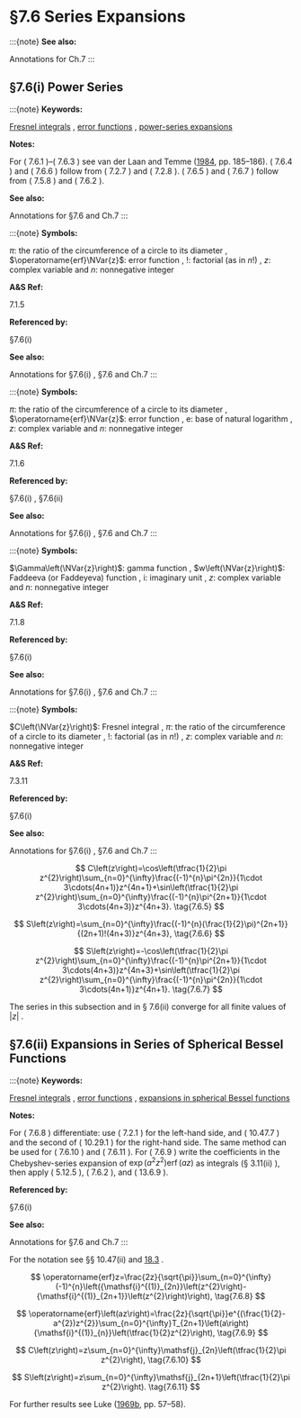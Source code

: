 # §7.6 Series Expansions

:::{note}
**See also:**

Annotations for Ch.7
:::


## §7.6(i) Power Series

:::{note}
**Keywords:**

[Fresnel integrals](http://dlmf.nist.gov/search/search?q=Fresnel%20integrals) , [error functions](http://dlmf.nist.gov/search/search?q=error%20functions) , [power-series expansions](http://dlmf.nist.gov/search/search?q=power-series%20expansions)

**Notes:**

For ( 7.6.1 )–( 7.6.3 ) see van der Laan and Temme ([1984](./bib/V.html#bib2310 "Calculation of Special Functions: The Gamma Function, the Exponential Integrals and Error-Like Functions"), pp. 185–186). ( 7.6.4 ) and ( 7.6.6 ) follow from ( 7.2.7 ) and ( 7.2.8 ). ( 7.6.5 ) and ( 7.6.7 ) follow from ( 7.5.8 ) and ( 7.6.2 ).

**See also:**

Annotations for §7.6 and Ch.7
:::

:::{note}
**Symbols:**

$\pi$: the ratio of the circumference of a circle to its diameter , $\operatorname{erf}\NVar{z}$: error function , $!$: factorial (as in $n!$) , $z$: complex variable and $n$: nonnegative integer

**A&S Ref:**

7.1.5

**Referenced by:**

§7.6(i)

**See also:**

Annotations for §7.6(i) , §7.6 and Ch.7
:::

:::{note}
**Symbols:**

$\pi$: the ratio of the circumference of a circle to its diameter , $\operatorname{erf}\NVar{z}$: error function , $\mathrm{e}$: base of natural logarithm , $z$: complex variable and $n$: nonnegative integer

**A&S Ref:**

7.1.6

**Referenced by:**

§7.6(i) , §7.6(ii)

**See also:**

Annotations for §7.6(i) , §7.6 and Ch.7
:::

:::{note}
**Symbols:**

$\Gamma\left(\NVar{z}\right)$: gamma function , $w\left(\NVar{z}\right)$: Faddeeva (or Faddeyeva) function , $\mathrm{i}$: imaginary unit , $z$: complex variable and $n$: nonnegative integer

**A&S Ref:**

7.1.8

**Referenced by:**

§7.6(i)

**See also:**

Annotations for §7.6(i) , §7.6 and Ch.7
:::

:::{note}
**Symbols:**

$C\left(\NVar{z}\right)$: Fresnel integral , $\pi$: the ratio of the circumference of a circle to its diameter , $!$: factorial (as in $n!$) , $z$: complex variable and $n$: nonnegative integer

**A&S Ref:**

7.3.11

**Referenced by:**

§7.6(i)

**See also:**

Annotations for §7.6(i) , §7.6 and Ch.7
:::


<a id="E5"></a>
$$
C\left(z\right)=\cos\left(\tfrac{1}{2}\pi z^{2}\right)\sum_{n=0}^{\infty}\frac{(-1)^{n}\pi^{2n}}{1\cdot 3\cdots(4n+1)}z^{4n+1}+\sin\left(\tfrac{1}{2}\pi z^{2}\right)\sum_{n=0}^{\infty}\frac{(-1)^{n}\pi^{2n+1}}{1\cdot 3\cdots(4n+3)}z^{4n+3}. \tag{7.6.5}
$$


<a id="E6"></a>
$$
S\left(z\right)=\sum_{n=0}^{\infty}\frac{(-1)^{n}(\frac{1}{2}\pi)^{2n+1}}{(2n+1)!(4n+3)}z^{4n+3}, \tag{7.6.6}
$$


<a id="E7"></a>
$$
S\left(z\right)=-\cos\left(\tfrac{1}{2}\pi z^{2}\right)\sum_{n=0}^{\infty}\frac{(-1)^{n}\pi^{2n+1}}{1\cdot 3\cdots(4n+3)}z^{4n+3}+\sin\left(\tfrac{1}{2}\pi z^{2}\right)\sum_{n=0}^{\infty}\frac{(-1)^{n}\pi^{2n}}{1\cdot 3\cdots(4n+1)}z^{4n+1}. \tag{7.6.7}
$$

The series in this subsection and in § 7.6(ii) converge for all finite values of $|z|$ .


## §7.6(ii) Expansions in Series of Spherical Bessel Functions

:::{note}
**Keywords:**

[Fresnel integrals](http://dlmf.nist.gov/search/search?q=Fresnel%20integrals) , [error functions](http://dlmf.nist.gov/search/search?q=error%20functions) , [expansions in spherical Bessel functions](http://dlmf.nist.gov/search/search?q=expansions%20in%20spherical%20Bessel%20functions)

**Notes:**

For ( 7.6.8 ) differentiate: use ( 7.2.1 ) for the left-hand side, and ( 10.47.7 ) and the second of ( 10.29.1 ) for the right-hand side. The same method can be used for ( 7.6.10 ) and ( 7.6.11 ). For ( 7.6.9 ) write the coefficients in the Chebyshev-series expansion of $\exp\left(a^{2}z^{2}\right)\operatorname{erf}\left(az\right)$ as integrals (§ 3.11(ii) ), then apply ( 5.12.5 ), ( 7.6.2 ), and ( 13.6.9 ).

**Referenced by:**

§7.6(i)

**See also:**

Annotations for §7.6 and Ch.7
:::

For the notation see §§ 10.47(ii) and [18.3](./18.3.md "§18.3 Definitions ‣ Classical Orthogonal Polynomials ‣ Chapter 18 Orthogonal Polynomials") .


<a id="E8"></a>
$$
\operatorname{erf}z=\frac{2z}{\sqrt{\pi}}\sum_{n=0}^{\infty}(-1)^{n}\left({\mathsf{i}^{(1)}_{2n}}\left(z^{2}\right)-{\mathsf{i}^{(1)}_{2n+1}}\left(z^{2}\right)\right), \tag{7.6.8}
$$


<a id="E9"></a>
$$
\operatorname{erf}\left(az\right)=\frac{2z}{\sqrt{\pi}}e^{(\frac{1}{2}-a^{2})z^{2}}\sum_{n=0}^{\infty}T_{2n+1}\left(a\right){\mathsf{i}^{(1)}_{n}}\left(\tfrac{1}{2}z^{2}\right), \tag{7.6.9}
$$


<a id="E10"></a>
$$
C\left(z\right)=z\sum_{n=0}^{\infty}\mathsf{j}_{2n}\left(\tfrac{1}{2}\pi z^{2}\right), \tag{7.6.10}
$$


<a id="E11"></a>
$$
S\left(z\right)=z\sum_{n=0}^{\infty}\mathsf{j}_{2n+1}\left(\tfrac{1}{2}\pi z^{2}\right). \tag{7.6.11}
$$

For further results see Luke ([1969b](./bib/L.html#bib1496 "The Special Functions and their Approximations. Vol. 2"), pp. 57–58).
